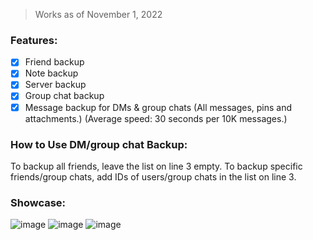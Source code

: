 > Works as of November 1, 2022

### Features:
- [x] Friend backup
- [x] Note backup
- [x] Server backup
- [x] Group chat backup
- [x] Message backup for DMs & group chats (All messages, pins and attachments.) (Average speed: 30 seconds per 10K messages.)

### How to Use DM/group chat Backup:
To backup all friends, leave the list on line 3 empty.
To backup specific friends/group chats, add IDs of users/group chats in the list on line 3.

### Showcase:
![image](https://user-images.githubusercontent.com/109295864/199279337-8c13f949-7bde-4d49-b7d3-05dc625a3de1.png)
![image](https://user-images.githubusercontent.com/109295864/199279976-3bcb5efd-df8b-4cf3-9498-104be9662f4e.png)
![image](https://user-images.githubusercontent.com/109295864/199280010-1a0e9003-5892-4705-831e-1cc95710e042.png)
